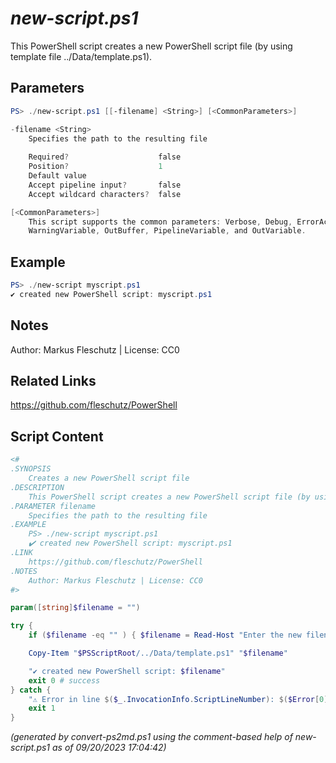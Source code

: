 *new-script.ps1*
================

This PowerShell script creates a new PowerShell script file (by using template file ../Data/template.ps1).

Parameters
----------
```powershell
PS> ./new-script.ps1 [[-filename] <String>] [<CommonParameters>]

-filename <String>
    Specifies the path to the resulting file
    
    Required?                    false
    Position?                    1
    Default value                
    Accept pipeline input?       false
    Accept wildcard characters?  false

[<CommonParameters>]
    This script supports the common parameters: Verbose, Debug, ErrorAction, ErrorVariable, WarningAction, 
    WarningVariable, OutBuffer, PipelineVariable, and OutVariable.
```

Example
-------
```powershell
PS> ./new-script myscript.ps1
✔️ created new PowerShell script: myscript.ps1

```

Notes
-----
Author: Markus Fleschutz | License: CC0

Related Links
-------------
https://github.com/fleschutz/PowerShell

Script Content
--------------
```powershell
<#
.SYNOPSIS
	Creates a new PowerShell script file
.DESCRIPTION
	This PowerShell script creates a new PowerShell script file (by using template file ../Data/template.ps1).
.PARAMETER filename
	Specifies the path to the resulting file
.EXAMPLE
	PS> ./new-script myscript.ps1
	✔️ created new PowerShell script: myscript.ps1
.LINK
	https://github.com/fleschutz/PowerShell
.NOTES
	Author: Markus Fleschutz | License: CC0
#>

param([string]$filename = "")

try {
	if ($filename -eq "" ) { $filename = Read-Host "Enter the new filename" }

	Copy-Item "$PSScriptRoot/../Data/template.ps1" "$filename"

	"✔️ created new PowerShell script: $filename"
	exit 0 # success
} catch {
	"⚠️ Error in line $($_.InvocationInfo.ScriptLineNumber): $($Error[0])"
	exit 1
}
```

*(generated by convert-ps2md.ps1 using the comment-based help of new-script.ps1 as of 09/20/2023 17:04:42)*
